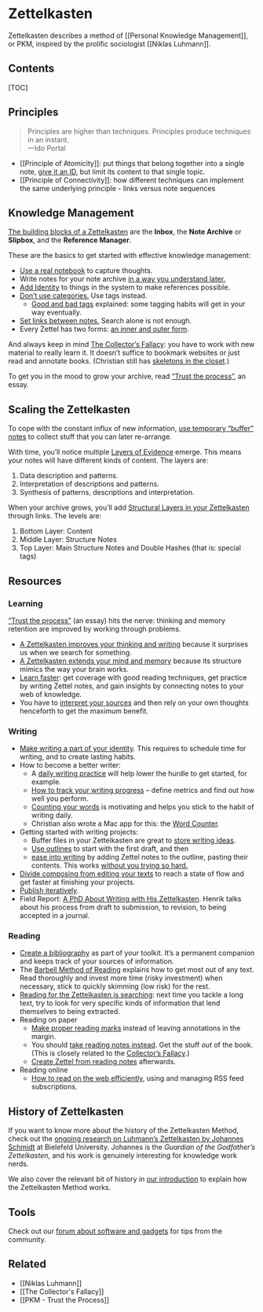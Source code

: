 # Zettelkasten

Zettelkasten describes a method of [[Personal Knowledge Management]], or PKM, inspired by the prolific sociologist [[Niklas Luhmann]].

## Contents

[TOC]

## Principles

> Principles are higher than techniques. Principles produce techniques in an instant.  
—Ido Portal

- [[Principle of Atomicity]]: put things that belong together into a single note, [give it an ID](https://zettelkasten.de/posts/add-identity/), but limit its content to that single topic.
- [[Principle of Connectivity]]: how different techniques can implement the same underlying principle - links versus note sequences

## Knowledge Management

[The building blocks of a Zettelkasten](https://zettelkasten.de/posts/zettelkasten-building-blocks/) are the **Inbox**, the **Note Archive** or **Slipbox**, and the **Reference Manager**.

These are the basics to get started with effective knowledge management:

-   [Use a real notebook](https://zettelkasten.de/posts/use-real-notebook/) to capture thoughts.
-   Write notes for your note archive [in a way you understand later.](https://zettelkasten.de/posts/how-to-write-notes-you-can-understand/)
-   [Add Identity](https://zettelkasten.de/posts/add-identity/) to things in the system to make references possible.
-   [Don’t use categories.](https://zettelkasten.de/posts/no-categories/) Use tags instead.
    -   [Good and bad tags](https://zettelkasten.de/posts/object-tags-vs-topic-tags/) explained: some tagging habits will get in your way eventually.
-   [Set links between notes.](https://zettelkasten.de/posts/search-alone-is-not-enough) Search alone is not enough.
-   Every Zettel has two forms: [an inner and outer form](https://zettelkasten.de/posts/zettel-nature-two-forms/).

And always keep in mind [The Collector’s Fallacy](https://zettelkasten.de/posts/collectors-fallacy/): you have to work with new material to really learn it. It doesn’t suffice to bookmark websites or just read and annotate books. (Christian still has [skeletons in the closet](https://zettelkasten.de/posts/collectors-fallacy-confession/).)

To get you in the mood to grow your archive, read [“Trust the process”](https://zettelkasten.de/posts/trust-the-process-nickmilo22/), an essay.

## Scaling the Zettelkasten

To cope with the constant influx of new information, [use temporary “buffer” notes](https://zettelkasten.de/posts/buffer-notes/) to collect stuff that you can later re-arrange.

With time, you’ll notice multiple [Layers of Evidence](https://zettelkasten.de/posts/layers-of-evidence/) emerge. This means your notes will have different kinds of content. The layers are:

1.  Data description and patterns.
2.  Interpretation of descriptions and patterns.
3.  Synthesis of patterns, descriptions and interpretation.

When your archive grows, you’ll add [Structural Layers in your Zettelkasten](https://zettelkasten.de/posts/three-layers-structure-zettelkasten/) through links. The levels are:

1.  Bottom Layer: Content
2.  Middle Layer: Structure Notes
3.  Top Layer: Main Structure Notes and Double Hashes (that is: special tags)

## Resources

### Learning

[“Trust the process”](https://zettelkasten.de/posts/trust-the-process-nickmilo22/) (an essay) hits the nerve: thinking and memory retention are improved by working through problems.

-   [A Zettelkasten improves your thinking and writing](https://zettelkasten.de/posts/zettelkasten-improves-thinking-writing/) because it surprises us when we search for something.
-   [A Zettelkasten extends your mind and memory](https://zettelkasten.de/posts/extend-your-mind-and-memory-with-a-zettelkasten/) because its structure mimics the way your brain works.
-   [Learn faster](https://zettelkasten.de/posts/learn-faster-by-writing-zettel-notes/): get coverage with good reading techniques, get practice by writing Zettel notes, and gain insights by connecting notes to your web of knowledge.
-   You have to [interpret your sources](https://zettelkasten.de/posts/dont-rely-on-source-have-faith-in-yourself/) and then rely on your own thoughts henceforth to get the maximum benefit.

### Writing

-   [Make writing a part of your identity](https://zettelkasten.de/posts/identity-schedule-serious-writing/). This requires to schedule time for writing, and to create lasting habits.
-   How to become a better writer:
    -   A [daily writing practice](https://christiantietze.de/posts/2013/12/useful-daily-writing-practice/) will help lower the hurdle to get started, for example.
    -   [How to track your writing progress](https://zettelkasten.de/posts/how-to-track-writing-progress/) – define metrics and find out how well you perform.
    -   [Counting your words](https://zettelkasten.de/posts/count-your-words/) is motivating and helps you stick to the habit of writing daily.
    -   Christian also wrote a Mac app for this: the [Word Counter](http://wordcounterapp.com/).
-   Getting started with writing projects:
    -   Buffer files in your Zettelkasten are great to [store writing ideas](https://zettelkasten.de/posts/manage-writing-ideas/).
    -   [Use outlines](https://zettelkasten.de/posts/how-i-use-outlines-to-write-any-text/) to start with the first draft, and then
    -   [ease into writing](https://zettelkasten.de/posts/ease-into-writing/) by adding Zettel notes to the outline, pasting their contents. This works [without you trying so hard.](https://zettelkasten.de/posts/write-book-without-even-trying-so-hard/)
-   [Divide composing from editing your texts](https://zettelkasten.de/posts/writing-composing-revising/) to reach a state of flow and get faster at finishing your projects.
-   [Publish iteratively](https://zettelkasten.de/posts/publish-iteratively/).
-   Field Report: [A PhD About Writing with His Zettelkasten](https://zettelkasten.de/posts/henrik-zettelkasten-paper-submission/). Henrik talks about his process from draft to submission, to revision, to being accepted in a journal.

### Reading

-   [Create a bibliography](https://zettelkasten.de/posts/bibliography-zettelkasten/) as part of your toolkit. It’s a permanent companion and keeps track of your sources of information.
-   The [Barbell Method of Reading](https://zettelkasten.de/posts/barbell-method-reading/) explains how to get most out of any text. Read thoroughly and invest more time (risky investment) when necessary, stick to quickly skimming (low risk) for the rest.
-   [Reading for the Zettelkasten is searching](https://zettelkasten.de/posts/reading-is-searching/): next time you tackle a long text, try to look for very specific kinds of information that lend themselves to being extracted.
-   Reading on paper
    -   [Make proper reading marks](https://zettelkasten.de/posts/making-proper-marks-in-books/) instead of leaving annotations in the margin.
    -   You should [take reading notes instead](https://zettelkasten.de/posts/reading-putting-it-all-together/). Get the stuff _out_ of the book. (This is closely related to the [Collector’s Fallacy](https://zettelkasten.de/posts/collectors-fallacy/).)
    -   [Create Zettel from reading notes](https://zettelkasten.de/posts/create-zettel-from-reading-notes/) afterwards.
-   Reading online
    -   [How to read on the web efficiently](https://zettelkasten.de/posts/reading-web-rss-note-taking/), using and managing RSS feed subscriptions.

## History of Zettelkasten

If you want to know more about the history of the Zettelkasten Method, check out the [ongoing research on Luhmann’s Zettelkasten by Johannes Schmidt](https://niklas-luhmann-archiv.de/projekt/publikationen) at Bielefeld University. Johannes is the _Guardian of the Godfather’s Zettelkasten_, and his work is genuinely interesting for knowledge work nerds.

We also cover the relevant bit of history in [our introduction](https://zettelkasten.de/introduction) to explain how the Zettelkasten Method works.

## Tools

Check out our [forum about software and gadgets](https://forum.zettelkasten.de/categories/tools) for tips from the community.


## Related

- [[Niklas Luhmann]]
- [[The Collector's Fallacy]]
- [[PKM - Trust the Process]]
